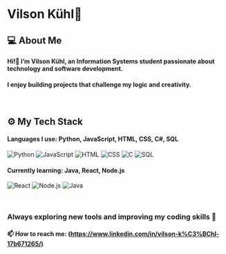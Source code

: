 # Vilson Kühl🐋

## 💻 About Me
#### Hi!👋 I’m Vilson Kühl, an Information Systems student passionate about technology and software development.
#### I enjoy building projects that challenge my logic and creativity.


<br>

## ⚙️ My Tech Stack
#### Languages I use: Python, JavaScript, HTML, CSS, C#, SQL
![Python](https://img.shields.io/badge/Python-ffffff?style=for-the-badge&logo=python&logoColor=3776AB)
![JavaScript](https://img.shields.io/badge/JavaScript-ffffff?style=for-the-badge&logo=javascript&logoColor=F7DF1E)
![HTML](https://img.shields.io/badge/HTML5-ffffff?style=for-the-badge&logo=html5&logoColor=E34F26)
![CSS](https://img.shields.io/badge/CSS3-ffffff?style=for-the-badge&logo=css3&logoColor=1572B6)
![C](https://img.shields.io/badge/C-ffffff?style=for-the-badge&logo=c&logoColor=00599C)
![SQL](https://img.shields.io/badge/SQL-ffffff?style=for-the-badge&logo=sqlite&logoColor=003B57)
#### **Currently learning:** Java, React, Node.js
![React](https://img.shields.io/badge/React-ffffff?style=for-the-badge&logo=react&logoColor=61DAFB)
![Node.js](https://img.shields.io/badge/Node.js-ffffff?style=for-the-badge&logo=nodedotjs&logoColor=339933)
![Java](https://img.shields.io/badge/Java-ffffff?style=for-the-badge&logo=openjdk&logoColor=ED8B00)

<br>

### Always exploring new tools and improving my coding skills 🚀

#### 📫 How to reach me: (https://www.linkedin.com/in/vilson-k%C3%BChl-17b671265/)

